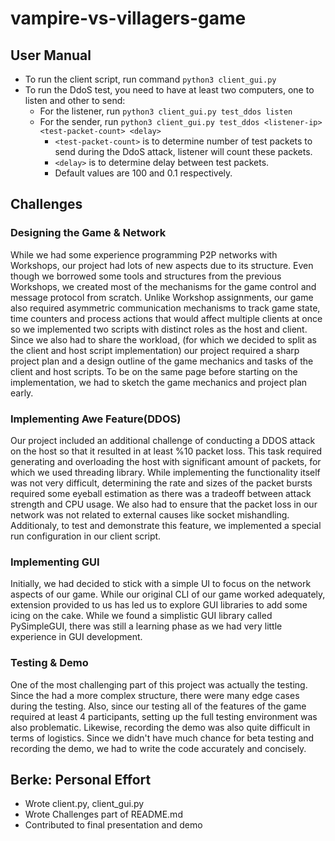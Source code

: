 # vampire-vs-villagers-game
## User Manual
* To run the client script, run command ```python3 client_gui.py```
* To run the DdoS test, you need to have at least two computers, one to listen and other to send:
  * For the listener, run ```python3 client_gui.py test_ddos listen```
  * For the sender, run ```python3 client_gui.py test_ddos <listener-ip> <test-packet-count> <delay>```
    * ```<test-packet-count>``` is to determine number of test packets to send during the DdoS attack, listener will count these packets.
    * ```<delay>``` is to determine delay between test packets.
    * Default values are 100 and 0.1 respectively. 

## Challenges

### Designing the Game & Network
While we had some experience programming P2P networks with Workshops, our project had lots of new aspects due to its structure. Even though we borrowed some tools and structures from the previous Workshops, we created most of the mechanisms for the game control and message protocol from scratch. 
Unlike Workshop assignments, our game also required asymmetric communication mechanisms to track game state, time counters and process actions that would affect multiple clients at once so we implemented two scripts with distinct roles as the host and client. Since we also had to share the workload, (for which we decided to split as the client and host script implementation) our project required a sharp project plan and a design outline of the game mechanics and tasks of the client and host scripts. To be on the same page before starting on the implementation, we had to sketch the game mechanics and project plan early.

### Implementing Awe Feature(DDOS)
Our project included an additional challenge of conducting a DDOS attack on the host so that it resulted in at least %10 packet loss. This task required generating and overloading the host with significant amount of packets, for which we used threading library. While implementing the functionality itself was not very difficult, determining the rate and sizes of the packet bursts required some eyeball estimation as there was a tradeoff between attack strength and CPU usage. We also had to ensure that the packet loss in our network was not related to external causes like socket mishandling. Additionaly, to test and demonstrate this feature, we implemented a special run configuration in our client script.

### Implementing GUI
Initially, we had decided to stick with a simple UI to focus on the network aspects of our game. While our original CLI of our game worked adequately, extension provided to us has led us to explore GUI libraries to add some icing on the cake. While we found a simplistic GUI library called PySimpleGUI, there was still a learning phase as we had very little experience in GUI development.

### Testing & Demo 
One of the most challenging part of this project was actually the testing. Since the had a more complex structure, there were many edge cases during the testing. Also, since our testing all of the features of the game required at least 4 participants, setting up the full testing environment was also problematic. Likewise, recording the demo was also quite difficult in terms of logistics. Since we didn't have much chance for beta testing and recording the demo, we had to write the code accurately and concisely.

## Berke: Personal Effort
* Wrote client.py, client_gui.py
* Wrote Challenges part of README.md
* Contributed to final presentation and demo
